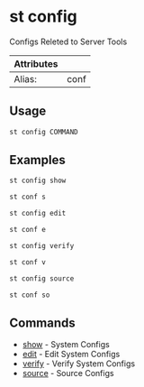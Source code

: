 # st config

Configs Releted to Server Tools

| Attributes       | &nbsp;
|------------------|-------------
| Alias:           | conf

## Usage

```bash
st config COMMAND
```

## Examples

```bash
st config show
```

```bash
st conf s
```

```bash
st config edit
```

```bash
st conf e
```

```bash
st config verify
```

```bash
st conf v
```

```bash
st config source
```

```bash
st conf so
```

## Commands

- [show](st%20config%20show) - System Configs
- [edit](st%20config%20edit) - Edit System Configs
- [verify](st%20config%20verify) - Verify System Configs
- [source](st%20config%20source) - Source Configs


